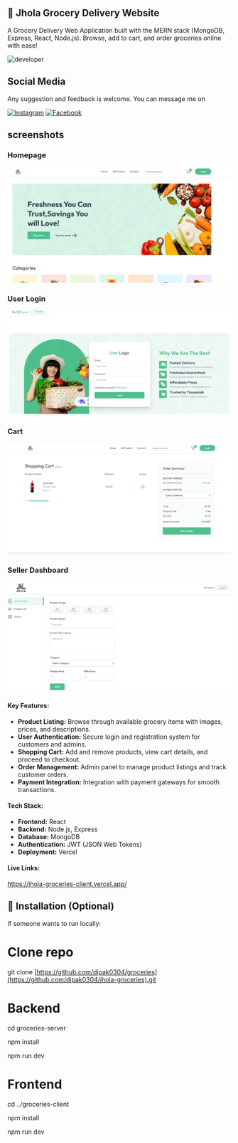 

## 🛒 Jhola Grocery Delivery Website

A Grocery Delivery Web Application built with the MERN stack (MongoDB, Express, React, Node.js). Browse, add to cart, and order groceries online with ease!


![developer](https://img.shields.io/badge/Developed%20By%20%3A-Dipak%20Bohara-red)

## Social Media
Any suggestion and feedback is welcome. You can message me on 

[![Instagram](https://img.shields.io/badge/Instagram-E4405F?style=for-the-badge&logo=instagram&logoColor=white)](https://www.instagram.com/dipak.bohara03/)
[![Facebook](https://img.shields.io/badge/Facebook-1877F2?style=for-the-badge&logo=facebook&logoColor=white)](https://www.facebook.com/dipakbohara006)



## screenshots
### Homepage
![homepage snap](https://github.com/dipak0304/jhola-groceries/blob/main/pages-img/homepage.png?raw=true)

### User Login
![login snap](https://github.com/dipak0304/jhola-groceries/blob/main/pages-img/user.png?raw=true)


### Cart
![cart snap](https://github.com/dipak0304/jhola-groceries/blob/main/pages-img/cart.png?raw=true)

### Seller Dashboard
![seller snap](https://github.com/dipak0304/jhola-groceries/blob/main/pages-img/seller.png?raw=true)



#### **Key Features:**

* **Product Listing:** Browse through available grocery items with images, prices, and descriptions.
* **User Authentication:** Secure login and registration system for customers and admins.
* **Shopping Cart:** Add and remove products, view cart details, and proceed to checkout.
* **Order Management:** Admin panel to manage product listings and track customer orders.
* **Payment Integration:** Integration with payment gateways for smooth transactions.

#### **Tech Stack:**

* **Frontend:** React
* **Backend:** Node.js, Express
* **Database:** MongoDB
* **Authentication:** JWT (JSON Web Tokens)
* **Deployment:** Vercel

#### **Live Links:**
https://jhola-groceries-client.vercel.app/

## 📝 Installation (Optional)

If someone wants to run locally:
# Clone repo
git clone [https://github.com/dipak0304/groceries](https://github.com/dipak0304/jhola-groceries).git

# Backend
cd groceries-server

npm install

npm run dev

# Frontend
cd ../groceries-client

npm install

npm run dev
